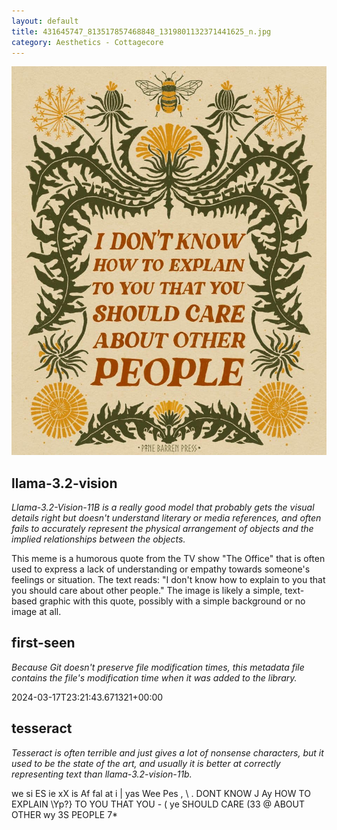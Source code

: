 ```yaml
---
layout: default
title: 431645747_813517857468848_1319801132371441625_n.jpg
category: Aesthetics - Cottagecore
---
```


<div markdown="0"><a href="431645747_813517857468848_1319801132371441625_n.jpg"><img class="photo" src="431645747_813517857468848_1319801132371441625_n.jpg" /></a>

<h2>llama-3.2-vision</h2>
<p><i>Llama-3.2-Vision-11B is a really good model that probably gets the visual details right but doesn't understand literary or media references, and often fails to accurately represent the physical arrangement of objects and the implied relationships between the objects.</i></p>
<p>This meme is a humorous quote from the TV show &quot;The Office&quot; that is often used to express a lack of understanding or empathy towards someone&#x27;s feelings or situation. The text reads: &quot;I don&#x27;t know how to explain to you that you should care about other people.&quot; The image is likely a simple, text-based graphic with this quote, possibly with a simple background or no image at all.</p>

<h2>first-seen</h2>
<p><i>Because Git doesn't preserve file modification times, this metadata file contains the file's modification time when it was added to the library.</i></p>
<p>2024-03-17T23:21:43.671321+00:00</p>

<h2>tesseract</h2>
<p><i>Tesseract is often terrible and just gives a lot of nonsense characters, but it used to be the state of the art, and usually it is better at correctly representing text than llama-3.2-vision-11b.</i></p>
<p>we si ES ie  xX is Af fal at i | yas Wee Pes , \ . DONT KNOW J Ay HOW TO EXPLAIN \Yp?}  TO YOU THAT YOU - ( ye SHOULD CARE (33 @ ABOUT OTHER wy 3S PEOPLE 7*</p>

</div>

